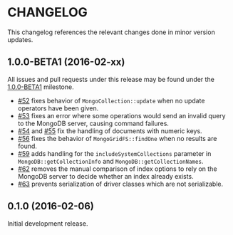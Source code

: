 CHANGELOG
=========

This changelog references the relevant changes done in minor version updates.

1.0.0-BETA1 (2016-02-xx)
------------------------

All issues and pull requests under this release may be found under the
[1.0.0-BETA1](https://github.com/alcaeus/mongo-php-adapter/issues?q=milestone%3A1.0.0-BETA1)
milestone.

 * [#52](https://github.com/alcaeus/mongo-php-adapter/pull/52) fixes behavior of
 `MongoCollection::update` when no update operators have been given.
 * [#53](https://github.com/alcaeus/mongo-php-adapter/pull/53) fixes an error
 where some operations would send an invalid query to the MongoDB server,
 causing command failures.
 * [#54](https://github.com/alcaeus/mongo-php-adapter/pull/54) and
 [#55](https://github.com/alcaeus/mongo-php-adapter/pull/55) fix the handling of
 documents with numeric keys.
 * [#56](https://github.com/alcaeus/mongo-php-adapter/pull/56) fixes the
 behavior of `MongoGridFS::findOne` when no results are found.
 * [#59](https://github.com/alcaeus/mongo-php-adapter/pull/59) adds handling for
 the `includeSystemCollections` parameter in `MongoDB::getCollectionInfo` and
 `MongoDB::getCollectionNames`.
 * [#62](https://github.com/alcaeus/mongo-php-adapter/pull/62) removes the
 manual comparison of index options to rely on the MongoDB server to decide
 whether an index already exists.
 * [#63](https://github.com/alcaeus/mongo-php-adapter/pull/63) prevents
 serialization of driver classes which are not serializable.

0.1.0 (2016-02-06)
------------------

Initial development release.
